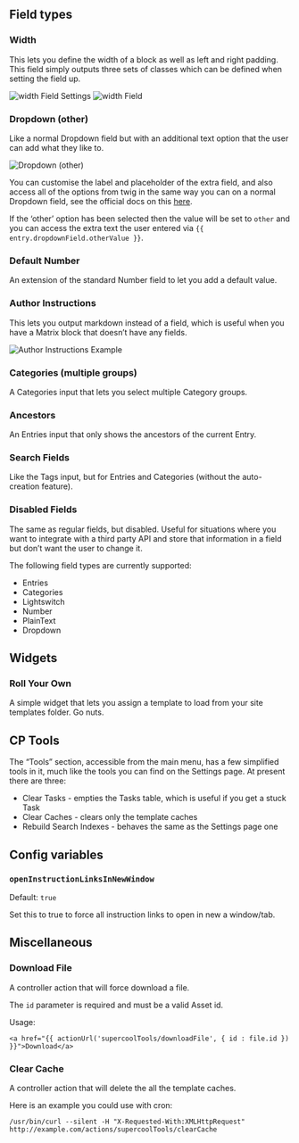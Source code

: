 ## Field types

### Width
This lets you define the width of a block as well as left and right padding. This field simply outputs three sets of classes which can be defined when setting the field up.

![width Field Settings](https://raw.githubusercontent.com/supercool/Tools/master/screenshots/width-settings.png)
![width Field](https://raw.githubusercontent.com/supercool/Tools/master/screenshots/width-field.png)

### Dropdown (other)
Like a normal Dropdown field but with an additional text option that the user can add what they like to.

![Dropdown (other)](https://raw.githubusercontent.com/supercool/Tools/master/screenshots/dropdown-other.gif)

You can customise the label and placeholder of the extra field, and also access all of the options from twig in the same way you can on a normal Dropdown field, see the official docs on this [here](https://craftcms.com/docs/dropdown-fields#templating).

If the ‘other’ option has been selected then the value will be set to `other` and you can access the extra text the user entered via `{{ entry.dropdownField.otherValue }}`.

### Default Number
An extension of the standard Number field to let you add a default value.

### Author Instructions
This lets you output markdown instead of a field, which is useful when you have a Matrix block that doesn’t have any fields.

![Author Instructions Example](https://raw.githubusercontent.com/supercool/Tools/master/screenshots/author-instructions-example.png)

### Categories (multiple groups)
A Categories input that lets you select multiple Category groups.

### Ancestors
An Entries input that only shows the ancestors of the current Entry.

### Search Fields
Like the Tags input, but for Entries and Categories (without the auto-creation feature).

### Disabled Fields
The same as regular fields, but disabled. Useful for situations where you want to integrate with a third party API and store that information in a field but don’t want the user to change it.

The following field types are currently supported:

- Entries
- Categories
- Lightswitch
- Number
- PlainText
- Dropdown


## Widgets

### Roll Your Own
A simple widget that lets you assign a template to load from your site templates folder. Go nuts.


## CP Tools

The “Tools” section, accessible from the main menu, has a few simplified tools in it, much like the tools you can find on the Settings page. At present there are three:

- Clear Tasks - empties the Tasks table, which is useful if you get a stuck Task
- Clear Caches - clears only the template caches
- Rebuild Search Indexes - behaves the same as the Settings page one


## Config variables


### `openInstructionLinksInNewWindow`

Default: `true`

Set this to true to force all instruction links to open in new a window/tab.

## Miscellaneous

### Download File
A controller action that will force download a file.

The `id` parameter is required and must be a valid Asset id.

Usage:
```
<a href="{{ actionUrl('supercoolTools/downloadFile', { id : file.id }) }}">Download</a>
```

### Clear Cache
A controller action that will delete the all the template caches.

Here is an example you could use with cron:
```
/usr/bin/curl --silent -H "X-Requested-With:XMLHttpRequest" http://example.com/actions/supercoolTools/clearCache
```

